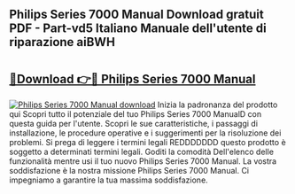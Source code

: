 ## Philips Series 7000 Manual Download gratuit PDF - Part-vd5 Italiano Manuale dell'utente di riparazione aiBWH

# <h2><a href="http://df95oj.blite.top/?on=Philips+Series+7000+Manual">🔗Download 👉🔴 Philips Series 7000 Manual</a></h2>

[![Philips Series 7000 Manual download](https://i.imgur.com/lujVjoI.png)](http://df95oj.blite.top/?on=Philips+Series+7000+Manual)
Inizia la padronanza del prodotto qui Scopri tutto il potenziale del tuo Philips Series 7000 ManualD con questa guida per l'utente. Scopri le sue caratteristiche, i passaggi di installazione, le procedure operative e i suggerimenti per la risoluzione dei problemi. Si prega di leggere i termini legali REDDDDDDD questo prodotto è soggetto a determinati termini legali. Goditi la comodità Dell'elenco delle funzionalità mentre usi il tuo nuovo Philips Series 7000 Manual. La vostra soddisfazione è la nostra missione Philips Series 7000 Manual. Ci impegniamo a garantire la tua massima soddisfazione.
